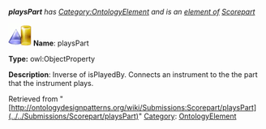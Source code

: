 ___playsPart__ has [Category:OntologyElement](../../Category/OntologyElement "Category:OntologyElement") and is an [element of](../../Property/ElementOf "Property:ElementOf") [Scorepart](../../Submissions/Scorepart "Submissions:Scorepart")_


  




[![ObjectProperty](../../images/thumb/c/c3/ObjectProperty.gif/45px-ObjectProperty.gif)](../../Image/ObjectProperty.gif "ObjectProperty")
__Name__: playsPart 


__Type:__ owl:ObjectProperty 


__Description__: Inverse of isPlayedBy. Connects an instrument to the the part that the instrument plays. 





Retrieved from "[http://ontologydesignpatterns.org/wiki/Submissions:Scorepart/playsPart](../../Submissions/Scorepart/playsPart)"
 [Category](http://ontologydesignpatterns.org/wiki/Special:Categories "Special:Categories"): [OntologyElement](../../Category/OntologyElement "Category:OntologyElement")